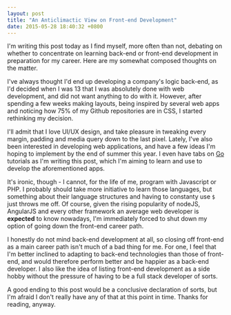 ```yaml
---
layout: post
title: "An Anticlimactic View on Front-end Development"
date: 2015-05-28 18:40:32 +0800
--- 
```

I'm writing this post today as I find myself, more often than not, debating on whether to concentrate on learning back-end or front-end development in preparation for my career. Here are my somewhat composed thoughts on the matter.

I've always thought I'd end up developing a company's logic back-end, as I'd decided when I was 13 that I was absolutely done with web development, and did not want anything to do with it. However, after spending a few weeks making layouts, being inspired by several web apps and noticing how 75% of my Github repositories are in CSS, I started rethinking my decision.

I'll admit that I love UI/UX design, and take pleasure in tweaking every margin, padding and media query down to the last pixel. Lately, I've also been interested in developing web applications, and have a few ideas I'm hoping to implement by the end of summer this year. I even have tabs on [Go](http://golang.org) tutorials as I'm writing this post, which I'm aiming to learn and use to develop the aforementioned apps.

It's ironic, though - I cannot, for the life of me, program with Javascript or PHP. I probably should take more initiative to learn those languages, but something about their language structures and having to constanty use `$` just throws me off. Of course, given the rising popularity of nodeJS, AngularJS and every other framework an average web developer is **expected** to know nowadays, I'm immediately forced to shut down my option of going down the front-end career path.

I honestly do not mind back-end development at all, so closing off front-end as a main career path isn't much of a bad thing for me. For one, I feel that I'm better inclined to adapting to back-end technologies than those of front-end, and would therefore perform better and be happier as a back-end developer. I also like the idea of listing front-end development as a side hobby without the pressure of having to be a full stack developer of sorts.

A good ending to this post would be a conclusive declaration of sorts, but I'm afraid I don't really have any of that at this point in time. Thanks for reading, anyway.